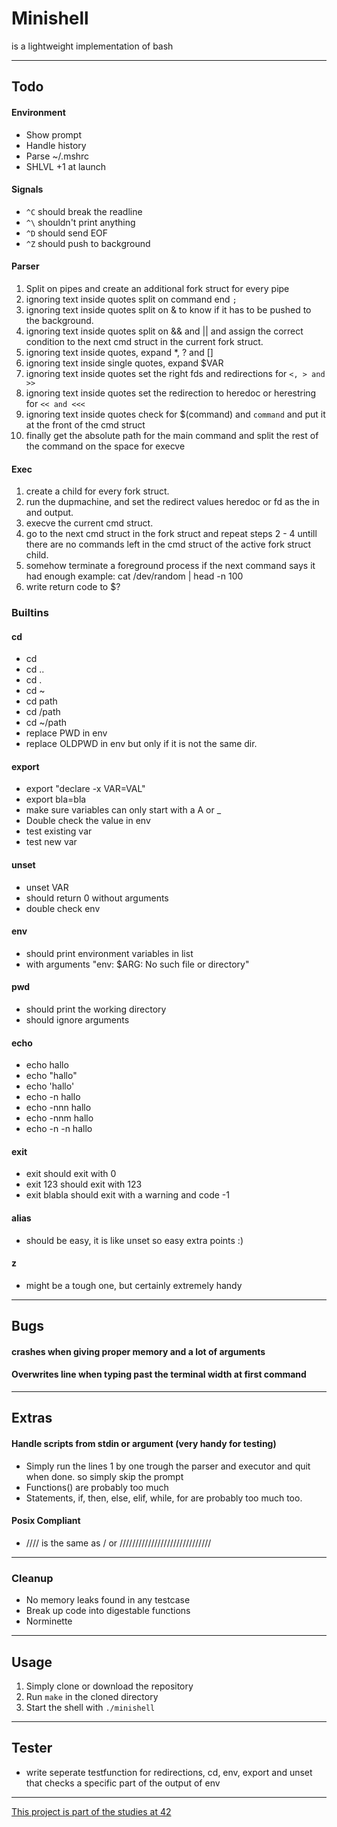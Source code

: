 # Minishell
is a lightweight implementation of bash

---
## Todo
#### Environment
- Show prompt
- Handle history
- Parse ~/.mshrc
- SHLVL +1 at launch

#### Signals
- ```^C``` should break the readline
- ```^\``` shouldn't print anything
- ```^D``` should send EOF
- ```^Z``` should push to background

#### Parser
1. Split on pipes and create an additional fork struct for every pipe
2. ignoring text inside quotes split on command end ```;```
3. ignoring text inside quotes split on & to know if it has to be pushed to the background.
4. ignoring text inside quotes split on && and || and assign the correct condition to the next cmd struct in the current fork struct.
5. ignoring text inside quotes, expand *, ? and []
5. ignoring text inside single quotes, expand $VAR
6. ignoring text inside quotes set the right fds and redirections for ```<, > and >>```
7. ignoring text inside quotes set the redirection to heredoc or herestring for ```<< and <<<```
8. ignoring text inside quotes check for $(command) and `command` and put it at the front of the cmd struct
9. finally get the absolute path for the main command and split the rest of the command on the space for execve

#### Exec
1. create a child for every fork struct.
2. run the dupmachine, and set the redirect values heredoc or fd as the in and output.
3. execve the current cmd struct.
4. go to the next cmd struct in the fork struct and repeat steps 2 - 4 untill there are no commands left in the cmd struct of the active fork struct child.
5. somehow terminate a foreground process if the next command says it had enough example: cat /dev/random | head -n 100
6. write return code to $?

### Builtins
#### cd
- cd
- cd ..
- cd .
- cd ~
- cd path
- cd /path
- cd ~/path
- replace PWD in env
- replace OLDPWD in env but only if it is not the same dir.
#### export
- export "declare -x VAR=VAL"
- export bla=bla
- make sure variables can only start with a A or _
- Double check the value in env
- test existing var
- test new var
#### unset
- unset VAR
- should return 0 without arguments
- double check env
#### env
- should print environment variables in list
- with arguments "env: $ARG: No such file or directory"
#### pwd
- should print the working directory
- should ignore arguments
#### echo
- echo hallo
- echo "hallo"
- echo 'hallo'
- echo -n hallo
- echo -nnn hallo
- echo -nnm hallo
- echo -n -n hallo
#### exit
- exit should exit with 0
- exit 123 should exit with 123
- exit blabla should exit with a warning and code -1
#### alias
- should be easy, it is like unset so easy extra points :)
#### z
- might be a tough one, but certainly extremely handy

---
## Bugs
#### crashes when giving proper memory and a lot of arguments
#### Overwrites line when typing past the terminal width at first command

---
## Extras
#### Handle scripts from stdin or argument (very handy for testing)
- Simply run the lines 1 by one trough the parser and executor and quit when done. so simply skip the prompt
- Functions() are probably too much
- Statements, if, then, else, elif, while, for are probably too much too.
#### Posix Compliant
- //// is the same as / or /////////////////////////////

---
### Cleanup
- No memory leaks found in any testcase
- Break up code into digestable functions
- Norminette

---
## Usage
1. Simply clone or download the repository
2. Run `make` in the cloned directory
3. Start the shell with `./minishell`

---
## Tester
- write seperate testfunction for redirections, cd, env, export and unset that checks a specific part of the output of env

---
[This project is part of the studies at 42](https://42.fr/en/homepage/)
